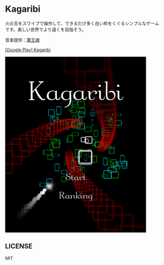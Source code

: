 # Kagaribi

火の玉をスワイプで操作して、できるだけ多く白い枠をくぐるシンプルなゲームです。美しい世界でより遠くを目指そう。

音楽提供：[魔王魂](http://maoudamashii.jokersounds.com/)

[\[Google Play\] Kagaribi](https://play.google.com/store/apps/details?id=jp.setchi.kagaribi)

![kagaribi](Assets/Textures/title_ss.png "kagaribi")

## LICENSE

MIT
